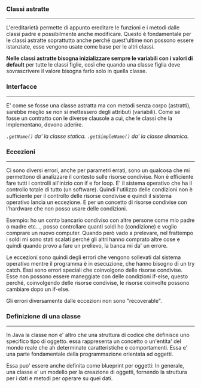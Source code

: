 ### Classi astratte
---
L'ereditarietà permette di appunto ereditare le funzioni e i metodi dalle classi padre e possibilmente anche modificare. Questo è fondamentale per le classi astratte soprattutto anche perché quest'ultime non possono essere istanziate, esse vengono usate come base per le altri classi.

**Nelle classi astratte bisogna inizializzare sempre le variabili con i valori di default** per tutte le classi figlie, così che quando una classe figlia deve sovrascrivere il valore bisogna farlo solo in quella classe.
### Interfacce
---
E' come se fosse una classe astratta ma con metodi senza corpo (astratti), sarebbe meglio se non si mettessero degli attributi (variabili). Come se fosse un contratto con le diverse clausole a cui, che le classi che la implementano, devono aderire.

*`.getName()` da' la classe statica.*
*`.getSimpleName()` da' la classe dinamica.*
### Eccezioni
---
Ci sono diversi errori, anche per parametri errati, sono un qualcosa che mi permettono di analizzare il contesto sulle risorse condivise. Non è efficiente fare tutti i controlli all'inizio con if e for loop. E' il sistema operativo che ha il controllo totale di tutto (un software). Quindi l'utilizzo delle condizioni non è sufficiente per il controllo delle risorse condivise e quindi il sistema operativo lancia un eccezione. E per un concetto di risorse condivise con l'hardware che non posso usare delle condizioni.

Esempio: ho un conto bancario condiviso con altre persone come mio padre o madre etc..., posso controllare quanti soldi ho (condizione) e voglio comprare un nuovo computer. Quando però vado a prelevare, nel frattempo i soldi mi sono stati scalati perché gli altri hanno comprato altre cose e quindi quando provo a fare un prelievo, la banca mi da' un errore.

Le eccezioni sono quindi degli errori che vengono sollevati dal sistema operativo mentre il programma è in esecuzione, che hanno bisogno di un try catch. Essi sono errori speciali che coinvolgono delle risorse condivise. Esse non possono essere maneggiate con delle condizioni if-else, questo perché, coinvolgendo delle risorse condivise, le risorse coinvolte possono cambiare dopo un if-else.

Gli errori diversamente dalle eccezioni non sono "recoverable".
### Definizione di una classe
---
In Java la classe non e' altro che una struttura di codice che definisce uno specifico tipo di oggetto. essa rappresenta un concetto o un'entita' del mondo reale che ah determinate caratteristiche e comportamenti. Essa e' una parte fondamentale della programmazione orientata ad oggetti.

Essa puo' essere anche definita come blueprint per oggetti: In generale, una classe e' un modello per la creazione di oggetti, fornendo la struttura per i dati e metodi per operare su quei dati.